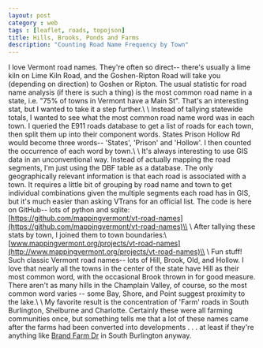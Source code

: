 ```yaml
---
layout: post
category : web
tags : [leaflet, roads, topojson]
title: Hills, Brooks, Ponds and Farms
description: "Counting Road Name Frequency by Town"
---
```


I love Vermont road names. They're often so direct-- there's usually a lime kiln on Lime Kiln Road, and the Goshen-Ripton Road will take you (depending on direction) to Goshen or Ripton. The usual statistic for road name analysis (if there is such a thing) is the most common road name in a state, i.e. "75% of towns in Vermont have a Main St". That's an interesting stat, but I wanted to take it a step further.\\
\\
Instead of tallying statewide totals, I wanted to see what the most common road name word was in each town. I queried the E911 roads database to get a list of roads for each town, then split them up into their component words. States Prison Hollow Rd would become three words-- 'States', 'Prison' and 'Hollow'. I then counted the occurrence of each word by town.\\
\\
It's always interesting to use GIS data in an unconventional way. Instead of actually mapping the road segments, I'm just using the DBF table as a database. The only geographically relevant information is that each road is associated with a town. It requires a little bit of grouping by road name and town to get individual combinations given the multiple segments each road has in GIS, but it's much easier than asking VTrans for an official list. The code is here on GitHub-- lots of python and sqlite: [https://github.com/mappingvermont/vt-road-names](https://github.com/mappingvermont/vt-road-names)\\
\\
After tallying these stats by town, I joined them to town boundaries:\\
[www.mappingvermont.org/projects/vt-road-names](http://www.mappingvermont.org/projects/vt-road-names)\\
\\
Fun stuff! Such classic Vermont road names-- lots of Hill, Brook, Old, and Hollow. I love that nearly all the towns in the center of the state have Hill as their most common word, with the occasional Brook thrown in for good measure. There aren't as many hills in the Champlain Valley, of course, so the most common word varies -- some Bay, Shore, and Point suggest proximity to the lake.\\
\\
My favorite result is the concentration of 'Farm' roads in South Burlington, Shelburne and Charlotte. Certainly these were all farming communities once, but something tells me that a lot of these names came after the farms had been converted into developments . . . at least if they're anything like [Brand Farm Dr](https://www.google.com/maps/place/Brand+Farm+Dr,+South+Burlington,+VT+05403/@44.4460825,-73.1713522,479m/data=!3m1!1e3!4m5!3m4!1s0x4cca7963ffa94299:0x714d17f30768a899!8m2!3d44.4460682!4d-73.1685519) in South Burlington anyway.
